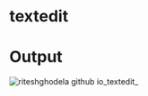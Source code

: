 # textedit

# Output

![riteshghodela github io_textedit_](https://github.com/RiteshGhodela/textedit/assets/105776519/aad851f8-7be3-47dd-857a-79bc5669ca99)
